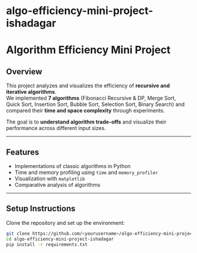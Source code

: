 # algo-efficiency-mini-project-ishadagar
# Algorithm Efficiency Mini Project

## Overview
This project analyzes and visualizes the efficiency of **recursive and iterative algorithms**.  
We implemented **7 algorithms** (Fibonacci Recursive & DP, Merge Sort, Quick Sort, Insertion Sort, Bubble Sort, Selection Sort, Binary Search) and compared their **time and space complexity** through experiments.

The goal is to **understand algorithm trade-offs** and visualize their performance across different input sizes.

---

## Features
- Implementations of classic algorithms in Python  
- Time and memory profiling using `time` and `memory_profiler`  
- Visualization with `matplotlib`  
- Comparative analysis of algorithms  

---

## Setup Instructions
Clone the repository and set up the environment:

```bash
git clone https://github.com/<yourusername>/algo-efficiency-mini-project-ishadagar.git
cd algo-efficiency-mini-project-ishadagar
pip install -r requirements.txt
